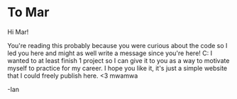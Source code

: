 # To Mar
Hi Mar!

You're reading this probably because you were curious about the code so I led you here and might as well write a message since you're here! C:
I wanted to at least finish 1 project so I can give it to you as a way to motivate myself to practice for my career. I hope you like it, it's just
a simple website that I could freely publish here. <3 mwamwa

-Ian
